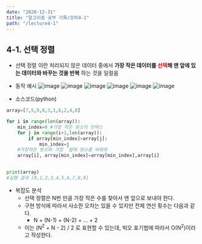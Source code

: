 ```yaml
---
date: "2020-12-31"
title: "알고리즘 공부 기록/강의4-1"
path: "/lecture4-1"
---
```


## 4-1. 선택 정렬  

- 선택 정렬 이란 처리되지 않은 데이터 중에서 __가장 작은 데이터를 <span style='color:red'>선택</span>해 맨 앞에 있는 데이터와 바꾸는 것을 반복__ 하는 것을 일컬음

- 동작 예시
![image](https://user-images.githubusercontent.com/71132893/103398783-84742280-4b81-11eb-9cff-007fad95bf65.png)
![image](https://user-images.githubusercontent.com/71132893/103398788-8938d680-4b81-11eb-940b-d4f4f4eb9446.png)
![image](https://user-images.githubusercontent.com/71132893/103398795-8e962100-4b81-11eb-8dd1-c8cabe00580c.png)
![image](https://user-images.githubusercontent.com/71132893/103398805-9655c580-4b81-11eb-8d2a-111a0a95cfe9.png)
![image](https://user-images.githubusercontent.com/71132893/103398812-9ce43d00-4b81-11eb-94a3-887cd75106c2.png)
![image](https://user-images.githubusercontent.com/71132893/103398819-a2da1e00-4b81-11eb-9b91-d559c6232cfa.png)

- 소스코드(python)

```python
array=[7,5,9,0,3,1,6,2,4,8]

for i in range(len(array)):
    min_index=0 #가장 작은 원소의 인덱스
    for j in range(i+1,len(array)):
        if array[min_index]>array[j]:
            min_index=j
    #가장작은 원소와 가장  앞에 원소를 바꿔줘
    array[i], array[min_index]=array[min_index],array[i] 
    

print(array)
#실행 결과 [0,1,2,3,4,5,6,7,8,9]
```

- 복잡도 분석
    - 선택 정렬은 N번 만큼 가장 작은 수를 찾아서 맨 앞으로 보내야 한다.
    - 구현 방식에 따라서 사소한 오차는 있을 수 있지만 전체 연산 횟수는 다음과 같다.
        - N + (N-1) + (N-2) + ... + 2
    - 이는 (N<sup>2</sup> + N - 2) / 2 로 표현할 수 있는데, 빅오 표기법에 따라서 O(N<sup>2</sup>)이라고 작성한다.